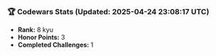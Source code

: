 ### 🏆 Codewars Stats (Updated: 2025-04-24 23:08:17 UTC)

- **Rank:** 8 kyu
- **Honor Points:** 3
- **Completed Challenges:** 1
